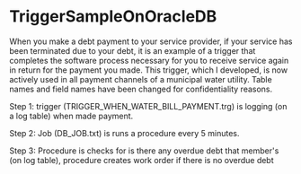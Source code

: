# TriggerSampleOnOracleDB
When you make a debt payment to your service provider, if your service has been terminated due to your debt, it is an example of a trigger that completes the software process necessary for you to receive service again in return for the payment you made. This trigger, which I developed, is now actively used in all payment channels of a municipal water utility. Table names and field names have been changed for confidentiality reasons.

Step 1: trigger (TRIGGER_WHEN_WATER_BILL_PAYMENT.trg) is logging (on a log table) when made payment.

Step 2: Job (DB_JOB.txt) is runs a procedure every 5 minutes.

Step 3: Procedure is checks for is there any overdue debt that member's (on log table), procedure creates work order if there is no overdue debt 
